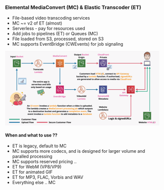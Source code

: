 ### Elemental MediaConvert (MC) & Elastic Transcoder (ET)
- File-based video transcoding services
- MC ~= v2 of ET (almost)
- Serverless - pay for resources used
- Add jobs to pipelines (ET) or Queues (MC)
- File loaded from S3, processed, stored on S3
- MC supports EventBridge (CWEvents) for job signaling


![media-converter](mediaconverter.png)

#### When and what to use ??
- ET is legacy, default to MC
- MC supports more codecs, and is designed for larger volume and paralled processing
- MC supports reserved pricing ..
- ET for WebM (VP8/VP9)
- ET for animated GIF
- ET for MP3, FLAC, Vorbis and WAV
- Everything else .. MC